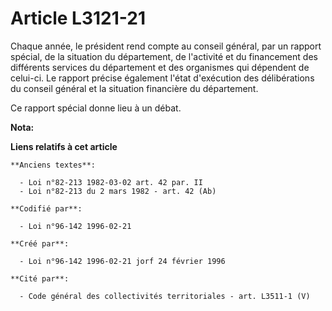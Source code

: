 # Article L3121-21

Chaque année, le président rend compte au conseil général, par un rapport spécial, de la situation du département, de
l'activité et du financement des différents services du département et des organismes qui dépendent de celui-ci. Le rapport
précise également l'état d'exécution des délibérations du conseil général et la situation financière du département.

Ce rapport spécial donne lieu à un débat.

**Nota:**



**Liens relatifs à cet article**

	**Anciens textes**:

	  - Loi n°82-213 1982-03-02 art. 42 par. II
	  - Loi n°82-213 du 2 mars 1982 - art. 42 (Ab)

	**Codifié par**:

	  - Loi n°96-142 1996-02-21

	**Créé par**:

	  - Loi n°96-142 1996-02-21 jorf 24 février 1996

	**Cité par**:

	  - Code général des collectivités territoriales - art. L3511-1 (V)
